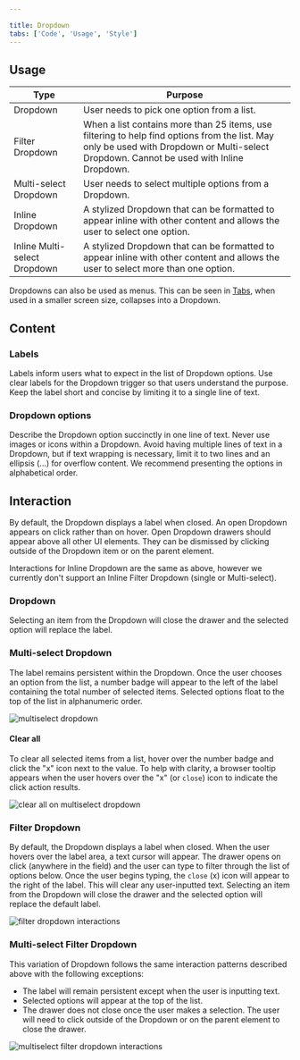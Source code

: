 ```yaml
---

title: Dropdown
tabs: ['Code', 'Usage', 'Style']
---
```


## Usage

| Type                         | Purpose                                                                                                                                                                                  |
| ---------------------------- | ---------------------------------------------------------------------------------------------------------------------------------------------------------------------------------------- |
| Dropdown                     | User needs to pick one option from a list.                                                                                                                                               |
| Filter Dropdown              | When a list contains more than 25 items, use filtering to help find options from the list. May only be used with Dropdown or Multi-select Dropdown. Cannot be used with Inline Dropdown. |
| Multi-select Dropdown        | User needs to select multiple options from a Dropdown.                                                                                                                                   |
| Inline Dropdown              | A stylized Dropdown that can be formatted to appear inline with other content and allows the user to select one option.                                                                  |
| Inline Multi-select Dropdown | A stylized Dropdown that can be formatted to appear inline with other content and allows the user to select more than one option.                                                        |

Dropdowns can also be used as menus. This can be seen in [Tabs](/components/tabs), when used in a smaller screen size, collapses into a Dropdown.

## Content

### Labels

Labels inform users what to expect in the list of Dropdown options. Use clear labels for the Dropdown trigger so that users understand the purpose. Keep the label short and concise by limiting it to a single line of text.

### Dropdown options

Describe the Dropdown option succinctly in one line of text. Never use images or icons within a Dropdown. Avoid having multiple lines of text in a Dropdown, but if text wrapping is necessary, limit it to two lines and an ellipsis (...) for overflow content. We recommend presenting the options in alphabetical order.

## Interaction

By default, the Dropdown displays a label when closed. An open Dropdown appears on click rather than on hover. Open Dropdown drawers should appear above all other UI elements. They can be dismissed by clicking outside of the Dropdown item or on the parent element.

Interactions for Inline Dropdown are the same as above, however we currently don't support an Inline Filter Dropdown (single or Multi-select).

### Dropdown

Selecting an item from the Dropdown will close the drawer and the selected option will replace the label.

### Multi-select Dropdown

The label remains persistent within the Dropdown. Once the user chooses an option from the list, a number badge will appear to the left of the label containing the total number of selected items. Selected options float to the top of the list in alphanumeric order.

![multiselect dropdown](images/dropdown-usage-1.png)

#### Clear all

To clear all selected items from a list, hover over the number badge and click the "x" icon next to the value. To help with clarity, a browser tooltip appears when the user hovers over the "x" (or `close`) icon to indicate the click action results.

![clear all on multiselect dropdown](images/dropdown-usage-2.png)

### Filter Dropdown

By default, the Dropdown displays a label when closed. When the user hovers over the label area, a text cursor will appear. The drawer opens on click (anywhere in the field) and the user can type to filter through the list of options below. Once the user begins typing, the `close` (x) icon will appear to the right of the label. This will clear any user-inputted text. Selecting an item from the Dropdown will close the drawer and the selected option will replace the default label.

![filter dropdown interactions](images/dropdown-usage-3.png)

### Multi-select Filter Dropdown

This variation of Dropdown follows the same interaction patterns described above with the following exceptions:

- The label will remain persistent except when the user is inputting text.
- Selected options will appear at the top of the list.
- The drawer does not close once the user makes a selection. The user will need to click outside of the Dropdown or on the parent element to close the drawer.

![multiselect filter dropdown interactions](images/dropdown-usage-4.png)
